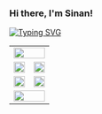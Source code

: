 ### Hi there, I'm Sinan!

[![Typing SVG](https://readme-typing-svg.demolab.com?font=Fira+Code&pause=1000&color=000000&random=false&width=435&lines=Computer+Engineer;Mobile+Application+Developer)](https://git.io/typing-svg)

<table width="100%">

  <tr>
    <td colspan="2">
      <div>
        <img width="100%" src="http://github-profile-summary-cards.vercel.app/api/cards/profile-details?username=sdemir60&theme=yeblu" />
      </div>
    </td>
  </tr>

  <tr>
    <td>  
      <div>
        <img width="100%" src="http://github-profile-summary-cards.vercel.app/api/cards/stats?username=sdemir60&theme=yeblu" />
      </div>
    </td>
    <td>  
      <div>
        <img width="100%" src="http://github-profile-summary-cards.vercel.app/api/cards/productive-time?username=sdemir60&theme=yeblu&utcOffset=8" />
      </div>
    </td>
  </tr>

  <tr>
    <td>  
      <div>
        <img width="100%" src="http://github-profile-summary-cards.vercel.app/api/cards/repos-per-language?username=sdemir60&theme=yeblu" />
      </div>
    </td>
    <td>  
      <div>
        <img width="100%" src="http://github-profile-summary-cards.vercel.app/api/cards/most-commit-language?username=sdemir60&theme=yeblu" />
      </div>
    </td>
  </tr>

  <tr>
    <td colspan="2">  
      <div>
        <img width="100%" src="https://github-readme-streak-stats.herokuapp.com?user=sdemir60&theme=yeblu&hide_border=true" />
      </div>
    </td>
  </tr>

</table>

